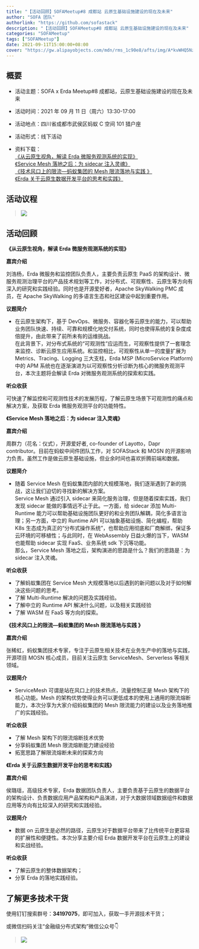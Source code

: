 ```yaml
---
title: "【活动回顾】SOFAMeetup#8 成都站 云原生基础设施建设的现在及未来"
author: "SOFA 团队"
authorlink: "https://github.com/sofastack"
description: "【活动回顾】SOFAMeetup#8 成都站 云原生基础设施建设的现在及未来"
categories: "SOFAMeetup"
tags: ["SOFAMeetup"]
date: 2021-09-11T15:00:00+08:00
cover: "https://gw.alipayobjects.com/mdn/rms_1c90e8/afts/img/A*kvWHQ5NzzsUAAAAAAAAAAAAAARQnAQ"
---
```


## 概要

- 活动主题：SOFA x Erda Meetup#8 成都站，云原生基础设施建设的现在及未来

- 活动时间：2021 年 09 月 11 日（周六）13:30-17:00

- 活动地点：四川省成都市武侯区蚂蚁 C 空间 101 猎户座

- 活动形式：线下活动

- 资料下载：<br/>
[《从云原生视角，解读 Erda 微服务观测系统的实现》](https://gw.alipayobjects.com/os/bmw-prod/75201cac-3aff-499b-8715-8809c00ae977.pdf)<br/>
[《Service Mesh 落地之后：为 sidecar 注入灵魂》](https://gw.alipayobjects.com/os/bmw-prod/ce6c26b1-c98e-4d9f-b9ef-21ad42e012c7.pdf)<br/>
[《技术风口上的限流—蚂蚁集团的 Mesh 限流落地与实践 》](https://gw.alipayobjects.com/os/bmw-prod/82be6ceb-89e0-4d4e-9cc9-42128fc2491f.pdf)<br/>
[《Erda 关于云原生数据开发平台的思考和实践》](https://gw.alipayobjects.com/os/bmw-prod/26189392-95ec-403c-9187-b8af6a22ee95.pdf)

## 活动议程

> ![](https://gw.alipayobjects.com/mdn/rms_1c90e8/afts/img/A*OEPXQoXiFB0AAAAAAAAAAAAAARQnAQ)

## 活动回顾 

**《从云原生视角，解读 Erda 微服务观测系统的实现》**

**嘉宾介绍**

刘浩杨，Erda 微服务和监控团队负责人，主要负责云原生 PaaS 的架构设计、微服务观测治理平台的产品技术规划等工作，对分布式、可观察性、云原生等方向有深入的研究和实践经验。同时也是开源爱好者，Apache SkyWalking PMC 成员，在 Apache SkyWalking 的多语言生态和社区建设中起到重要作用。 

**议题简介**

- 在云原生架构下，基于 DevOps、微服务、容器化等云原生的能力，可以帮助业务团队快速、持续、可靠和规模化地交付系统，同时也使得系统的复杂度成倍提升，由此带来了前所未有的运维挑战。<br/>
在此背景下，对分布式系统的“可观测性”应运而生，可观察性提供了一套理念来监控、诊断云原生应用系统。和监控相比，可观察性从单一的度量扩展为 Metrics、Tracing、Logging 三大支柱，Erda MSP (MicroService Platform) 中的 APM 系统也在逐渐演进为以可观察性分析诊断为核心的微服务观测平台，本次主题将会解读 Erda 对微服务观测系统的探索和实践。

**听众收获**

可快速了解监控和可观测性技术的发展历程，了解云原生场景下可观测性的痛点和解决方案，及获取 Erda 微服务观测平台的功能特性。

**《Service Mesh 落地之后：为 sidecar 注入灵魂》**

**嘉宾介绍**

周群力（花名：仪式），开源爱好者, co-founder of Layotto，Dapr contributor。目前在蚂蚁中间件团队工作，对 SOFAStack 和 MOSN 的开源影响力负责。虽然工作是做云原生基础设施，但业余时间也喜欢折腾前端和数据。

**议题简介**

- 随着 Service Mesh 在蚂蚁集团内部的大规模落地，我们逐渐遇到了新的挑战，这让我们迫切的寻找新的解决方案。<br/>
Service Mesh 通过引入 sidecar 来简化服务治理，但是随着探索实践，我们发现 sidecar 能做的事情远不止于此。一方面，给 sidecar 添加 Multi-Runtime 能力可以帮助基础设施团队更好的和业务团队解耦，简化多语言治理；另一方面，中立的 Runtime API 可以抽象基础设施、简化编程，帮助 K8s 生态成为真正的“分布式操作系统”，也帮助应用彻底和厂商解绑，保证多云环境的可移植性；与此同时，在 WebAssembly 日益火爆的当下，WASM 也能帮助 sidecar 实现 FaaS、业务系统 sdk 下沉等功能。<br/>
那么，Service Mesh 落地之后，架构演进的思路是什么？我们的思路是：为 sidecar 注入灵魂。

**听众收获**

- 了解蚂蚁集团在 Service Mesh 大规模落地以后遇到的新问题以及对于如何解决这些问题的思考。
- 了解 Multi-Runtime 解决的问题及实践经验。
- 了解中立的 Runtime API 解决什么问题，以及相关实践经验
- 了解 WASM 在 FaaS 等方向的探索。

**《技术风口上的限流—蚂蚁集团的 Mesh 限流落地与实践 》**

**嘉宾介绍**

张稀虹，蚂蚁集团技术专家，专注于云原生相关技术在业务生产中的落地与实践，开源项目 MOSN 核心成员，目前关注云原生 ServiceMesh、Serverless 等相关领域。

**议题简介**

- ServiceMesh 可谓是站在风口上的技术热点，流量控制正是 Mesh 架构下的核心功能。Mesh 的架构优势使得业务可以更低成本的使用上通用的限流熔断能力，本次分享为大家介绍蚂蚁集团的 Mesh 限流能力的建设以及业务落地推广的实践经验。

**听众收获**

- 了解 Mesh 架构下的限流熔断技术优势
- 分享蚂蚁集团 Mesh 限流熔断能力建设经验
- 拓宽思路了解限流熔断未来的探索方向

**《Erda 关于云原生数据开发平台的思考和实践》**

**嘉宾介绍**

侯璐瑶，高级技术专家，Erda 数据团队负责人，主要负责基于云原生的数据平台的架构设计、负责数据应用产品架构和产品演进，对于大数据领域数据组件和数据应用等方向有比较深入的研究和实践经验。

**议题简介**

- 数据 on 云原生是必然的路径，云原生对于数据平台带来了比传统平台更容易的扩展性和便捷性。本次分享主要介绍 Erda 数据开发平台在云原生上的建设和实战经验。

**听众收获**

- 了解云原生的整体数据架构；
- 分享 Erda 的落地实践经验。

## 了解更多技术干货

使用钉钉搜索群号：**34197075**，即可加入，获取一手开源技术干货；

或微信扫码关注“金融级分布式架构”微信公众号👇

> ![](https://gw.alipayobjects.com/mdn/sofastack/afts/img/A*5aK0RYuH9vgAAAAAAAAAAAAAARQnAQ)
